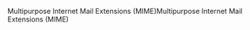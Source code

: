 <span data-ttu-id="213ba-101">Multipurpose Internet Mail Extensions (MIME)</span><span class="sxs-lookup"><span data-stu-id="213ba-101">Multipurpose Internet Mail Extensions (MIME)</span></span>